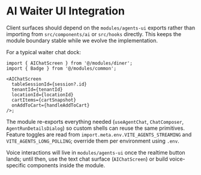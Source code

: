 # AI Waiter UI Integration

Client surfaces should depend on the `modules/agents-ui` exports rather than importing from `src/components/ai` or `src/hooks` directly. This keeps the module boundary stable while we evolve the implementation.

For a typical waiter chat dock:

```tsx
import { AIChatScreen } from '@/modules/diner';
import { Badge } from '@/modules/common';

<AIChatScreen
  tableSessionId={session?.id}
  tenantId={tenantId}
  locationId={locationId}
  cartItems={cartSnapshot}
  onAddToCart={handleAddToCart}
/>;
```

The module re-exports everything needed (`useAgentChat`, `ChatComposer`, `AgentRunDetailsDialog`) so custom shells can reuse the same primitives. Feature toggles are read from `import.meta.env.VITE_AGENTS_STREAMING` and `VITE_AGENTS_LONG_POLLING`; override them per environment using `.env`.

Voice interactions will live in `modules/agents-ui` once the realtime button lands; until then, use the text chat surface (`AIChatScreen`) or build voice-specific components inside the module.
